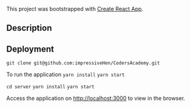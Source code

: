 This project was bootstrapped with [Create React App](https://github.com/facebook/create-react-app).

## Description

## Deployment
`git clone git@github.com:impressiveHen/CodersAcademy.git`

To run the application
`yarn install`
`yarn start`

`cd server`
`yarn install`
`yarn start`

Access the application on [http://localhost:3000](http://localhost:3000) to view in the browser.



